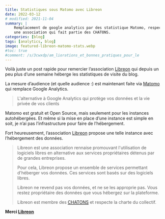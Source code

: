 ```yaml
---
title: Statistiques sous Matomo avec Libreon
date: 2022-03-12
# modified: 2021-11-04
summary: |
    Remplacement de google analytics par des statistique Matomo, respectueuses de la vie privée et hébergées en France par l’association Libreon. Libreon est 
    une association qui fait partie des CHATONS.
categories: [blog]
tags: [analytics, blog]
image: featured-libreon-matomo-stats.webp
#toc: true
#comment: /s/3cwxdp/am_liorations_et_bonnes_pratiques_pour_le
---
```


Voilà juste un post rapide pour remercier l’association [Libreon](https://libreon.fr/) qui depuis un peu plus d’une semaine héberge les statistiques de visite du blog. 

La mesure d’audience (et quelle audience :) est maintenant faite via [Matomo](https://fr.matomo.org/) qui remplace Google Analytics. 

> L'alternative à Google Analytics qui protège vos données et la vie privée de vos clients

Matomo est gratuit et Open Source, mais seulement pour les instances autohébergées. Et même si la mise en place d’une instance est simple en soit, je n’ai pas l’infrastructure pour faire de l’hébergement. 

Fort heureusement, l’association [Libreon](https://libreon.fr/) propose une telle instance avec l’hébergement des données. 

> Libreon est une association rennaise promouvant l'utilisation de logiciels libres en alternative aux services propriétaires détenus par de grandes entreprises.
>
> Pour cela, Libreon propose un ensemble de services permettant d'héberger vos données. Ces services sont basés sur des logiciels libres.
>
> Libreon ne revend pas vos données, et ne se les approprie pas. Vous restez propriétaire des données que vous hébergez sur la plateforme.
>
> Libreon est membre des <abbr title="Collectif des Hébergeurs Alternatifs, Transparents, Ouverts, Neutres et Solidaires">[CHATONS](https://www.chatons.org/)</abbr> et respecte la charte du collectif.



**Merci [Libreon](https://libreon.fr/)**